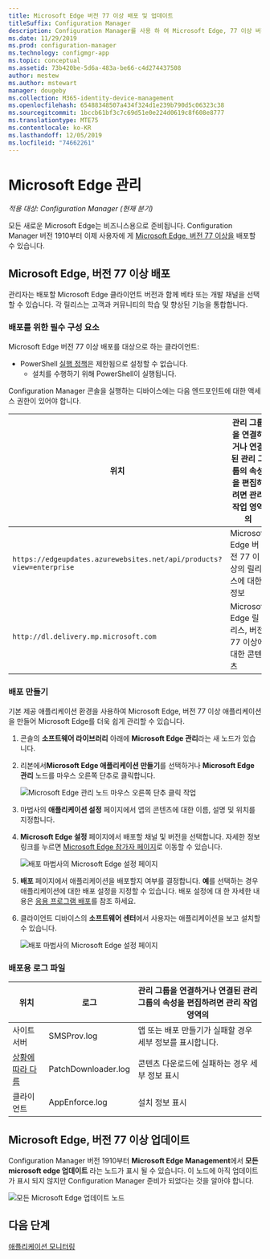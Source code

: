 ```yaml
---
title: Microsoft Edge 버전 77 이상 배포 및 업데이트
titleSuffix: Configuration Manager
description: Configuration Manager를 사용 하 여 Microsoft Edge, 77 이상 버전을 배포 하 고 업데이트 하는 방법
ms.date: 11/29/2019
ms.prod: configuration-manager
ms.technology: configmgr-app
ms.topic: conceptual
ms.assetid: 73b420be-5d6a-483a-be66-c4d274437508
author: mestew
ms.author: mstewart
manager: dougeby
ms.collection: M365-identity-device-management
ms.openlocfilehash: 65488348507a434f324d1e239b790d5c06323c38
ms.sourcegitcommit: 1bccb61bf3c7c69d51e0e224d0619c8f608e8777
ms.translationtype: MTE75
ms.contentlocale: ko-KR
ms.lasthandoff: 12/05/2019
ms.locfileid: "74662261"
---
```

# <a name="microsoft-edge-management"></a>Microsoft Edge 관리

*적용 대상: Configuration Manager (현재 분기)*

모든 새로운 Microsoft Edge는 비즈니스용으로 준비됩니다. Configuration Manager 버전 1910부터 이제 사용자에 게 [Microsoft Edge, 버전 77 이상을](https://docs.microsoft.com/deployedge/) 배포할 수 있습니다.

## <a name="bkmk_Microsoft_Edge"></a>Microsoft Edge, 버전 77 이상 배포
<!--4561024-->
관리자는 배포할 Microsoft Edge 클라이언트 버전과 함께 베타 또는 개발 채널을 선택할 수 있습니다. 각 릴리스는 고객과 커뮤니티의 학습 및 향상된 기능을 통합합니다.

### <a name="prerequisites-for-deploying"></a>배포를 위한 필수 구성 요소

Microsoft Edge 버전 77 이상 배포를 대상으로 하는 클라이언트:

- PowerShell [실행 정책](https://docs.microsoft.com/powershell/module/microsoft.powershell.core/about/about_execution_policies)은 제한됨으로 설정할 수 없습니다.
  - 설치를 수행하기 위해 PowerShell이 실행됩니다.
  
Configuration Manager 콘솔을 실행하는 디바이스에는 다음 엔드포인트에 대한 액세스 권한이 있어야 합니다.

|위치|관리 그룹을 연결하거나 연결된 관리 그룹의 속성을 편집하려면 관리 작업 영역의|
|---|---|
|`https://edgeupdates.azurewebsites.net/api/products?view=enterprise`|Microsoft Edge 버전 77 이상의 릴리스에 대한 정보|
|`http://dl.delivery.mp.microsoft.com`|Microsoft Edge 릴리스, 버전 77 이상에 대한 콘텐츠|




### <a name="create-a-deployment"></a>배포 만들기

기본 제공 애플리케이션 환경을 사용하여 Microsoft Edge, 버전 77 이상 애플리케이션을 만들어 Microsoft Edge를 더욱 쉽게 관리할 수 있습니다.

1. 콘솔의 **소프트웨어 라이브러리** 아래에 **Microsoft Edge 관리**라는 새 노드가 있습니다.
1. 리본에서**Microsoft Edge 애플리케이션 만들기**를 선택하거나 **Microsoft Edge 관리** 노드를 마우스 오른쪽 단추로 클릭합니다.

   ![Microsoft Edge 관리 노드 마우스 오른쪽 단추 클릭 작업](./media/4561024-create-microsoft-edge-application.png)

1. 마법사의 **애플리케이션 설정** 페이지에서 앱의 콘텐츠에 대한 이름, 설명 및 위치를 지정합니다.
1. **Microsoft Edge 설정** 페이지에서 배포할 채널 및 버전을 선택합니다. 자세한 정보 링크를 누르면 [Microsoft Edge 참가자 페이지](https://www.microsoftedgeinsider.com/)로 이동할 수 있습니다.

   ![배포 마법사의 Microsoft Edge 설정 페이지](./media/4561024-edge-settings-wizard.png)

1. **배포** 페이지에서 애플리케이션을 배포할지 여부를 결정합니다. **예**를 선택하는 경우 애플리케이션에 대한 배포 설정을 지정할 수 있습니다. 배포 설정에 대 한 자세한 내용은 [응용 프로그램 배포](/configmgr/apps/deploy-use/deploy-applications#bkmk_deploy-general)를 참조 하세요.
1. 클라이언트 디바이스의 **소프트웨어 센터**에서 사용자는 애플리케이션을 보고 설치할 수 있습니다.

   ![배포 마법사의 Microsoft Edge 설정 페이지](./media/4561024-software-center-install-edge.png)

### <a name="log-files-for-deployment"></a>배포용 로그 파일

|위치|로그|관리 그룹을 연결하거나 연결된 관리 그룹의 속성을 편집하려면 관리 작업 영역의|
|---|---|---|
| 사이트 서버|SMSProv.log|앱 또는 배포 만들기가 실패할 경우 세부 정보를 표시합니다.|
| [상황에 따라 다름](/sccm/core/plan-design/hierarchy/log-files)|PatchDownloader.log| 콘텐츠 다운로드에 실패하는 경우 세부 정보 표시|
| 클라이언트|  AppEnforce.log|설치 정보 표시|

## <a name="update-microsoft-edge-version-77-and-later"></a>Microsoft Edge, 버전 77 이상 업데이트
<!--4831871-->

Configuration Manager 버전 1910부터 **Microsoft Edge Management**에서 **모든 microsoft edge 업데이트** 라는 노드가 표시 될 수 있습니다. 이 노드에 아직 업데이트가 표시 되지 않지만 Configuration Manager 준비가 되었다는 것을 알아야 합니다.

   ![모든 Microsoft Edge 업데이트 노드](./media/4831871-all-microsoft-edge-updates.png)

## <a name="next-steps"></a>다음 단계

[애플리케이션 모니터링](/configmgr/apps/deploy-use/monitor-applications-from-the-console)